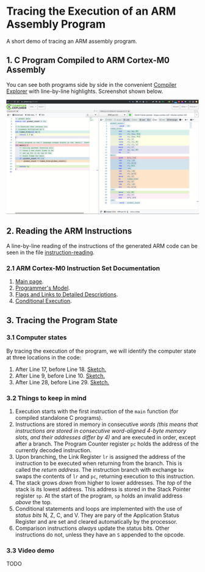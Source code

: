 # Tracing the Execution of an ARM Assembly Program

A short demo of tracing an ARM assembly program.

## 1. C Program Compiled to ARM Cortex-M0 Assembly

You can see both programs side by side in the convenient [Compiler Explorer](https://godbolt.org/z/FLnBlV) with line-by-line highlights. Screenshot shown below.

![alt text](https://github.com/ivogeorg/tracing-arm-assembly/blob/master/images/compiler-explorer.png "Programs in Compiler Explorer")

## 2. Reading the ARM Instructions

A line-by-line reading of the instructions of the generated ARM code can be seen in the file [instruction-reading](instruction-reading.md).

### 2.1 ARM Cortex-M0 Instruction Set Documentation

1. [Main page](http://infocenter.arm.com/help/index.jsp?topic=/com.arm.doc.dui0497a/CIHJJEIH.html).
2. [Programmer's Model](http://infocenter.arm.com/help/index.jsp?topic=/com.arm.doc.ddi0432c/CHDCICDF.html).
3. [Flags and Links to Detailed Descriptions](http://infocenter.arm.com/help/index.jsp?topic=/com.arm.doc.dui0497a/BABIHJGA.html).
4. [Conditional Execution](http://infocenter.arm.com/help/index.jsp?topic=/com.arm.doc.dui0497a/BABEHFEF.html).

## 3. Tracing the Program State

### 3.1 Computer states

By tracing the execution of the program, we will identify the computer state at three locations in the code:
1. After Line 17, before Line 18. [Sketch.](https://github.com/ivogeorg/tracing-arm-assembly/blob/master/images/Tracing-example-1-State-after-line-17.png)
2. After Line 9, before Line 10. [Sketch.](https://github.com/ivogeorg/tracing-arm-assembly/blob/master/images/Tracing-example-2-State-after-line-9.png)
3. After Line 28, before Line 29. [Sketch.](https://github.com/ivogeorg/tracing-arm-assembly/blob/master/images/Tracing-example-3-State-after-line-28.png)

### 3.2 Things to keep in mind

1. Execution starts with the first instruction of the `main` function (for compiled standalone C programs).
2. Instructions are stored in memory in consecutive _words_ _(this means that instructions are stored in consecutive word-aligned 4-byte memory slots, and their addresses differ by 4)_ and are executed in order, except after a branch. The Program Counter register `pc` holds the address of the currently decoded instruction.
3. Upon branching, the Link Register `lr` is assigned the address of the instruction to be executed when returning from the branch. This is called the _return address_. The instruction branch with exchange `bx` swaps the contents of `lr` and `pc`, returning execution to this instruction.
4. The stack grows _down_ from higher to lower addresses. The _top_ of the stack is its lowest address. This address is stored in the Stack Pointer register `sp`. At the start of the program, `sp` holds an invalid address _above_ the top.
5. Conditional statements and loops are implemented with the use of _status bits_ N, Z, C, and V. They are pary of the Application Status Register and are set and cleared automatically by the processor.
6. Comparison instructions _always_ update the status bits. Other instructions do not, unless they have an `S` appended to the opcode.


### 3.3 Video demo

TODO
